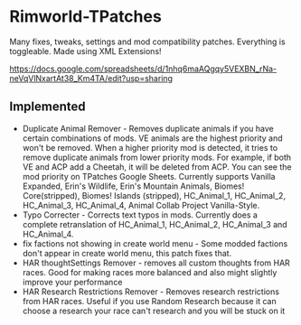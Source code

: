 # Rimworld-TPatches
Many fixes, tweaks, settings and mod compatibility patches. Everything is toggleable. Made using XML Extensions!

https://docs.google.com/spreadsheets/d/1nhq6maAQgqy5VEXBN_rNa-neVqVlNxartAt38_Km4TA/edit?usp=sharing

## Implemented
- Duplicate Animal Remover - Removes duplicate animals if you have certain combinations of mods. VE animals are the highest priority and won't be removed. When a higher priority mod is detected, it tries to remove duplicate animals from lower priority mods. For example, if both VE and ACP add a Cheetah, it will be deleted from ACP. You can see the mod priority on TPatches Google Sheets. Currently supports Vanilla Expanded, Erin's Wildlife, Erin's Mountain Animals, Biomes! Core(stripped), Biomes! Islands (stripped), HC_Animal_1, HC_Animal_2, HC_Animal_3, HC_Animal_4, Animal Collab Project Vanilla-Style.
- Typo Correcter - Corrects text typos in mods. Currently does a complete retranslation of HC_Animal_1, HC_Animal_2, HC_Animal_3 and HC_Animal_4.
- fix factions not showing in create world menu - Some modded factions don't appear in create world menu, this patch fixes that.
- HAR thoughtSettings Remover - removes all custom thoughts from HAR races. Good for making races more balanced and also might slightly improve your performance
- HAR Research Restrictions Remover - Removes research restrictions from HAR races. Useful if you use Random Research because it can choose a research your race can't research and you will be stuck on it
